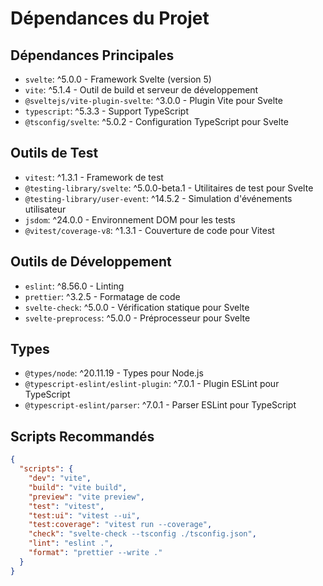 # Dépendances du Projet

## Dépendances Principales
- `svelte`: ^5.0.0 - Framework Svelte (version 5)
- `vite`: ^5.1.4 - Outil de build et serveur de développement
- `@sveltejs/vite-plugin-svelte`: ^3.0.0 - Plugin Vite pour Svelte
- `typescript`: ^5.3.3 - Support TypeScript
- `@tsconfig/svelte`: ^5.0.2 - Configuration TypeScript pour Svelte

## Outils de Test
- `vitest`: ^1.3.1 - Framework de test
- `@testing-library/svelte`: ^5.0.0-beta.1 - Utilitaires de test pour Svelte
- `@testing-library/user-event`: ^14.5.2 - Simulation d'événements utilisateur
- `jsdom`: ^24.0.0 - Environnement DOM pour les tests
- `@vitest/coverage-v8`: ^1.3.1 - Couverture de code pour Vitest

## Outils de Développement
- `eslint`: ^8.56.0 - Linting
- `prettier`: ^3.2.5 - Formatage de code
- `svelte-check`: ^5.0.0 - Vérification statique pour Svelte
- `svelte-preprocess`: ^5.0.0 - Préprocesseur pour Svelte

## Types
- `@types/node`: ^20.11.19 - Types pour Node.js
- `@typescript-eslint/eslint-plugin`: ^7.0.1 - Plugin ESLint pour TypeScript
- `@typescript-eslint/parser`: ^7.0.1 - Parser ESLint pour TypeScript

## Scripts Recommandés
```json
{
  "scripts": {
    "dev": "vite",
    "build": "vite build",
    "preview": "vite preview",
    "test": "vitest",
    "test:ui": "vitest --ui",
    "test:coverage": "vitest run --coverage",
    "check": "svelte-check --tsconfig ./tsconfig.json",
    "lint": "eslint .",
    "format": "prettier --write ."
  }
}
```
